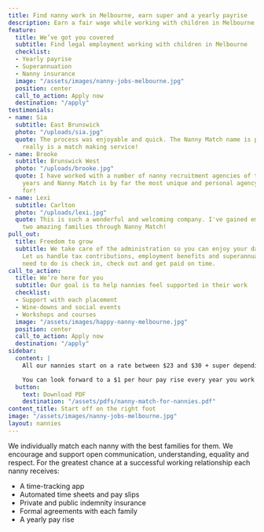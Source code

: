 ```yaml
---
title: Find nanny work in Melbourne, earn super and a yearly payrise
description: Earn a fair wage while working with children in Melbourne
feature:
  title: We’ve got you covered
  subtitle: Find legal employment working with children in Melbourne
  checklist:
  - Yearly payrise
  - Superannuation
  - Nanny insurance
  image: "/assets/images/nanny-jobs-melbourne.jpg"
  position: center
  call_to_action: Apply now
  destination: "/apply"
testimonials:
- name: Sia
  subtitle: East Brunswick
  photo: "/uploads/sia.jpg"
  quote: The process was enjoyable and quick. The Nanny Match name is perfect, it
    really is a match making service!
- name: Brooke
  subtitle: Brunswick West
  photo: "/uploads/brooke.jpg"
  quote: I have worked with a number of nanny recruitment agencies of the last 17
    years and Nanny Match is by far the most unique and personal agency I have worked
    for!
- name: Lexi
  subtitle: Carlton
  photo: "/uploads/lexi.jpg"
  quote: This is such a wonderful and welcoming company. I've gained employment with
    two amazing families through Nanny Match!
pull_out:
  title: Freedom to grow
  subtitle: We take care of the administration so you can enjoy your daily nanny adventures.
    Let us handle tax contributions, employment benefits and superannuation. All you
    need to do is check in, check out and get paid on time.
call_to_action:
  title: We’re here for you
  subtitle: Our goal is to help nannies feel supported in their work
  checklist:
  - Support with each placement
  - Wine-downs and social events
  - Workshops and courses
  image: "/assets/images/happy-nanny-melbourne.jpg"
  position: center
  call_to_action: Apply now
  destination: "/apply"
sidebar:
  content: |
    All our nannies start on a rate between $23 and $30 + super depending on experience.

    You can look forward to a $1 per hour pay rise every year you work with us.
  button:
    text: Download PDF
    destination: "/assets/pdfs/nanny-match-for-nannies.pdf"
content_title: Start off on the right foot
image: "/assets/images/nanny-jobs-melbourne.jpg"
layout: nannies
---
```


We individually match each nanny with the best families for them. We encourage and support open communication, understanding, equality and respect. For the greatest chance at a successful working relationship each nanny receives:
- A time-tracking app
- Automated time sheets and pay slips
- Private and public indemnity insurance
- Formal agreements with each family
- A yearly pay rise
